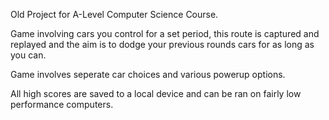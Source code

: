 Old Project for A-Level Computer Science Course.

Game involving cars you control for a set period, this route is captured and replayed and the aim is to dodge your previous
rounds cars for as long as you can.

Game involves seperate car choices and various powerup options.

All high scores are saved to a local device and can be ran on fairly low performance computers.
